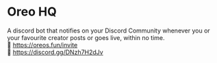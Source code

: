 # Oreo HQ

A discord bot that notifies on your Discord Community whenever you or your favourite creator posts or goes live, within no time. \
🔗 https://oreos.fun/invite \
🔗 https://discord.gg/DNzh7H2dJv
